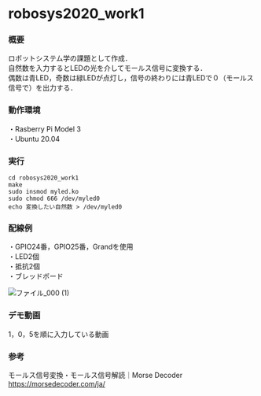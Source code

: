 # robosys2020_work1

### 概要
ロボットシステム学の課題として作成．  
自然数を入力するとLEDの光を介してモールス信号に変換する．  
偶数は青LED，奇数は緑LEDが点灯し，信号の終わりには青LEDで０（モールス信号で）を出力する．

### 動作環境
・Rasberry Pi Model 3  
・Ubuntu 20.04

### 実行
`cd robosys2020_work1`  
`make`  
`sudo insmod myled.ko`  
`sudo chmod 666 /dev/myled0`  
`echo 変換したい自然数 > /dev/myled0`

### 配線例
・GPIO24番，GPIO25番，Grandを使用  
・LED2個  
・抵抗2個  
・ブレッドボード  

![ファイル_000 (1)](https://user-images.githubusercontent.com/72942000/101245353-a54a8300-374f-11eb-8d37-ced0560c5f30.jpeg)

### デモ動画
1，0，5を順に入力している動画

### 参考
モールス信号変換・モールス信号解読｜Morse Decoder
<https://morsedecoder.com/ja/>
